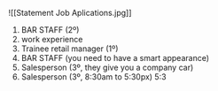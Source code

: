 ![[Statement Job Aplications.jpg]]
1. BAR STAFF (2º)
2. work experience
3. Trainee retail manager (1º)
4. BAR STAFF (you need to have a smart appearance)
5. Salesperson (3º, they give you a company car)
6. Salesperson (3º, 8:30am to 5:30px) 5:3

